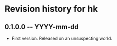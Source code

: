 # Revision history for hk

## 0.1.0.0 -- YYYY-mm-dd

* First version. Released on an unsuspecting world.
